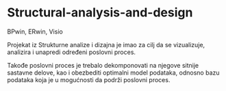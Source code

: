 # Structural-analysis-and-design
BPwin, ERwin, Visio

Projekat iz Strukturne analize i dizajna je imao za cilj da se vizualizuje, analizira i unapredi određeni poslovni proces.

Takođe poslovni proces je trebalo dekomponovati na njegove sitnije sastavne delove, kao i obezbediti optimalni model podataka, 
odnosno bazu podataka koja je u mogućnosti da podrži poslovni proces.
